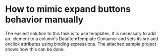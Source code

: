 # How to mimic expand buttons behavior manually


<p>The easiest solution to this task is to use templates.  It is necessary to add an <img> element to a column's DataItemTemplate Container and sets its src and onclick attributes using binding expressions.  The attached sample project shows how this can be done.</p>

<br/>


